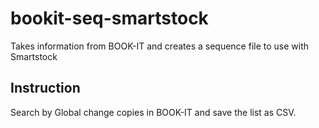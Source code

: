 # bookit-seq-smartstock
Takes information from BOOK-IT and creates a sequence file to use with Smartstock

## Instruction
Search by Global change copies in BOOK-IT and save the list as CSV.
